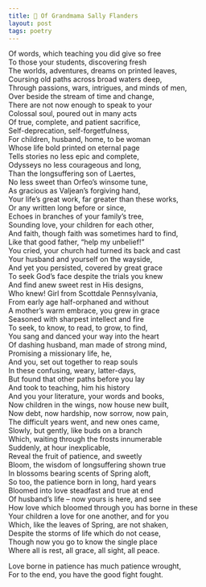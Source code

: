 ```yaml
---
title: 📖 Of Grandmama Sally Flanders
layout: post
tags: poetry
---
```


Of words, which teaching you did give so free  
To those your students, discovering fresh  
The worlds, adventures, dreams on printed leaves,  
Coursing old paths across broad waters deep,  
Through passions, wars, intrigues, and minds of men,  
Over beside the stream of time and change,  
There are not now enough to speak to your  
Colossal soul, poured out in many acts  
Of true, complete, and patient sacrifice,  
Self-deprecation, self-forgetfulness,  
For children, husband, home, to be woman  
Whose life bold printed on eternal page  
Tells stories no less epic and complete,  
Odysseys no less courageous and long,  
Than the longsuffering son of Laertes,  
No less sweet than Orfeo’s winsome tune,  
As gracious as Valjean’s forgiving hand,  
Your life’s great work, far greater than these works,  
Or any written long before or since,  
Echoes in branches of your family’s tree,  
Sounding love, your children for each other,  
And faith, though faith was sometimes hard to find,  
Like that good father, “help my unbelief!”  
You cried, your church had turned its back and cast  
Your husband and yourself on the wayside,  
And yet you persisted, covered by great grace  
To seek God’s face despite the trials you knew  
And find anew sweet rest in His designs,  
Who knew! Girl from Scottdale Pennsylvania,  
From early age half-orphaned and without  
A mother’s warm embrace, you grew in grace  
Seasoned with sharpest intellect and fire  
To seek, to know, to read, to grow, to find,  
You sang and danced your way into the heart  
Of dashing husband, man made of strong mind,  
Promising a missionary life, he,  
And you, set out together to reap souls  
In these confusing, weary, latter-days,  
But found that other paths before you lay  
And took to teaching, him his history  
And you your literature, your words and books,  
Now children in the wings, now house new built,  
Now debt, now hardship, now sorrow, now pain,  
The difficult years went, and new ones came,  
Slowly, but gently, like buds on a branch  
Which, waiting through the frosts innumerable  
Suddenly, at hour inexplicable,  
Reveal the fruit of patience, and sweetly  
Bloom, the wisdom of longsuffering shown true  
In blossoms bearing scents of Spring aloft,  
So too, the patience born in long, hard years  
Bloomed into love steadfast and true at end  
Of husband’s life – now yours is here, and see  
How love which bloomed through you has borne in these  
Your children a love for one another, and for you  
Which, like the leaves of Spring, are not shaken,  
Despite the storms of life which do not cease,  
Though now you go to know the single place  
Where all is rest, all grace, all sight, all peace.  
  
Love borne in patience has much patience wrought,  
For to the end, you have the good fight fought.